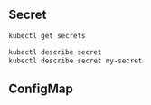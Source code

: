 ## Secret
```txt
kubectl get secrets

kubectl describe secret
kubectl describe secret my-secret
```


## ConfigMap
